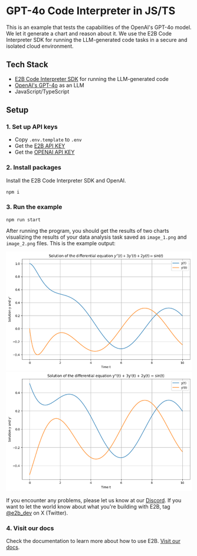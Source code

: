 # GPT-4o Code Interpreter in JS/TS
This is an example that tests the capabilities of the OpenAI's GPT-4o model. We let it generate a chart and reason about it. We use the E2B Code Interpreter SDK for running the LLM-generated code tasks in a secure and isolated cloud environment.

## Tech Stack
- [E2B Code Interpreter SDK]((https://github.com/e2b-dev/code-interpreter)) for running the LLM-generated code
- [OpenAI's GPT-4o](https://openai.com/index/hello-gpt-4o/) as an LLM
- JavaScript/TypeScript

## Setup
### 1. Set up API keys
- Copy `.env.template` to `.env`
- Get the [E2B API KEY]((https://e2b.dev/docs/getting-started/api-key))
- Get the [OPENAI API KEY](https://platform.openai.com/settings)

### 2. Install packages
Install the E2B Code Interpreter SDK and OpenAI.

```
npm i
```
### 3. Run the example
```
npm run start
```

After running the program, you should get the results of two charts visualizing the results of your data analysis task saved as `image_1.png` and `image_2.png` files. This is the example output:

![Example of the output](image_1.png)
![Example of the output](image_2.png)

If you encounter any problems, please let us know at our [Discord]((https://discord.com/invite/U7KEcGErtQ)).
If you want to let the world know about what you're building with E2B, tag [@e2b_dev](https://twitter.com/e2b_dev) on X (Twitter).

### 4. Visit our docs
Check the documentation to learn more about how to use E2B. [Visit our docs](https://e2b.dev/docs).